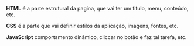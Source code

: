 **HTML** é a parte estrutural da pagina, que vai ter um titulo, menu, conteúdo, etc.

**CSS** é a parte que vai definir estilos da aplicação, imagens, fontes, etc.

**JavaScript** comportamento dinâmico, cliccar no botão e faz tal tarefa, etc.
